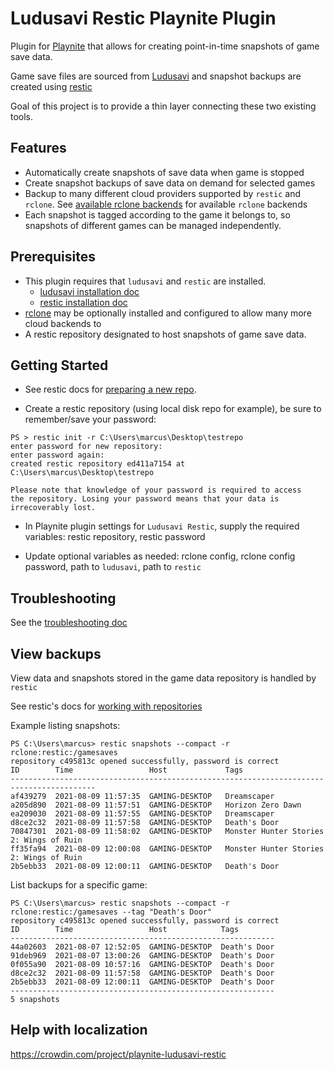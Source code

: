 # Ludusavi Restic Playnite Plugin

Plugin for [Playnite](https://playnite.link) that allows for creating point-in-time snapshots of game save data.

Game save files are sourced from [Ludusavi](https://github.com/mtkennerly/ludusavi) and snapshot backups are created using [restic](https://github.com/restic/restic)

Goal of this project is to provide a thin layer connecting these two existing tools.

## Features

- Automatically create snapshots of save data when game is stopped
- Create snapshot backups of save data on demand for selected games
- Backup to many different cloud providers supported by `restic` and `rclone`. See [available rclone backends](https://rclone.org/#providers) for available `rclone` backends
- Each snapshot is tagged according to the game it belongs to, so snapshots of different games can be managed independently.

## Prerequisites

- This plugin requires that `ludusavi` and `restic` are installed.
    - [ludusavi installation doc](https://github.com/mtkennerly/ludusavi#installation)
    - [restic installation doc](https://restic.readthedocs.io/en/latest/020_installation.html)
- [rclone](https://github.com/rclone/rclone) may be optionally installed and configured to allow many more cloud backends to
- A restic repository designated to host snapshots of game save data.

## Getting Started

- See restic docs for [preparing a new repo](https://restic.readthedocs.io/en/stable/030_preparing_a_new_repo.html).

- Create a restic repository (using local disk repo for example), be sure to remember/save your password:
```
PS > restic init -r C:\Users\marcus\Desktop\testrepo
enter password for new repository:
enter password again:
created restic repository ed411a7154 at C:\Users\marcus\Desktop\testrepo

Please note that knowledge of your password is required to access
the repository. Losing your password means that your data is
irrecoverably lost.
```

- In Playnite plugin settings for `Ludusavi Restic`, supply the required variables: restic repository, restic password

- Update optional variables as needed: rclone config, rclone config password, path to `ludusavi`, path to `restic`

## Troubleshooting

See the [troubleshooting doc](https://github.com/sharkusmanch/playnite-ludusavi-restic/blob/master/Troubleshooting.md)

## View backups

View data and snapshots stored in the game data repository is handled by `restic`

See restic's docs for [working with repositories](https://restic.readthedocs.io/en/stable/045_working_with_repos.html)

Example listing snapshots:
```
PS C:\Users\marcus> restic snapshots --compact -r rclone:restic:/gamesaves
repository c495813c opened successfully, password is correct
ID        Time                 Host             Tags
-----------------------------------------------------------------------------------------
af439279  2021-08-09 11:57:35  GAMING-DESKTOP   Dreamscaper
a205d890  2021-08-09 11:57:51  GAMING-DESKTOP   Horizon Zero Dawn
ea209030  2021-08-09 11:57:55  GAMING-DESKTOP   Dreamscaper
d8ce2c32  2021-08-09 11:57:58  GAMING-DESKTOP   Death's Door
70847301  2021-08-09 11:58:02  GAMING-DESKTOP   Monster Hunter Stories 2: Wings of Ruin
ff35fa94  2021-08-09 12:00:08  GAMING-DESKTOP   Monster Hunter Stories 2: Wings of Ruin
2b5ebb33  2021-08-09 12:00:11  GAMING-DESKTOP   Death's Door
```

List backups for a specific game:
```
PS C:\Users\marcus> restic snapshots --compact -r rclone:restic:/gamesaves --tag "Death's Door"
repository c495813c opened successfully, password is correct
ID        Time                 Host            Tags
-----------------------------------------------------------
44a02603  2021-08-07 12:52:05  GAMING-DESKTOP  Death's Door
91deb969  2021-08-07 13:00:26  GAMING-DESKTOP  Death's Door
0f055a90  2021-08-09 10:57:16  GAMING-DESKTOP  Death's Door
d8ce2c32  2021-08-09 11:57:58  GAMING-DESKTOP  Death's Door
2b5ebb33  2021-08-09 12:00:11  GAMING-DESKTOP  Death's Door
-----------------------------------------------------------
5 snapshots
```


## Help with localization

https://crowdin.com/project/playnite-ludusavi-restic
